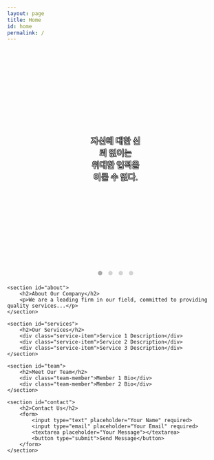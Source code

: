 ```yaml
---
layout: page
title: Home
id: home
permalink: /
---
```


<html lang="en">
<head>
<link href="https://fonts.googleapis.com/css2?family=Roboto:wght@400;700&display=swap" rel="stylesheet"> 
    <meta charset="UTF-8">
    <title>Your Company Name</title>
    <style>
        .slider {
            width: 100%;
            overflow: hidden;
        }
        .slides {
            display: flex;
            transition: transform 0.5s ease;
        }
        .slide {
            min-width: 100%;
            height: 512px;
            background-size: cover;
            background-position: center;
            position: relative; /* 텍스트 위치 조정을 위해 필요 */ 
        }
	    .slide-image { 
	     width: 50%; /* 이미지의 너비를 50%로 설정 */ 
	     height: 100%; /* 슬라이드의 전체 높이 */ 
	     background-size: cover; 
	     background-position: center; 
	     margin: 0 auto; /* 가운데 정렬 */
	      position: absolute; left: 50%; 
	      transform: translateX(-50%); /* 정중앙 정렬 */ 
	    }
	    .fadeInOut { animation: fadeInOut 10s ease-in-out; }
@keyframes fadeInOut {
	 0% { opacity: 0; } 
	25% { opacity: 1; }
	75% { opacity: 1; } 
	100% { opacity: 0; } 
	} 
.slide-text {
    position: absolute;
    top: 50%;
    left: 50%;
    transform: translate(-50%, -50%);
    color: white;
    font-size: 2vw; /* 뷰포트 너비에 따라 변하는 폰트 사이즈 */
    font-family: 'Roboto', sans-serif; /* Roboto 서체 적용 */
    text-align: center;
    text-shadow: -1px -1px 0 #000, 1px -1px 0 #000, -1px 1px 0 #000, 1px 1px 0 #000; /* 텍스트 스트로크 효과 */
}
        .indicators {
            text-align: center;
        }
        .indicator {
            display: inline-block;
            width: 10px;
            height: 10px;
            border-radius: 50%;
            background-color: lightgray;
            margin: 5px;
            cursor: pointer;
        }
        .active {
            background-color: darkgray;
        }
        section {
            margin: 20px;
            padding: 20px;
            background-color: #f5f5f5;
            border-radius: 10px;
        }
        h2 {
            color: #333;
        }
    </style>
</head>
<body>
    <div class="slider">
        <div class="slides">
            <div class="slide">
	            <div class="slide-image" style="background-image: url('/assets/image_main_0.png');">
	            <div class="slide-text"> 자신에 대한 신뢰 없이는<br>위대한 업적을 이룰 수 없다. </div> </div>
            </div>
            <div class="slide">
	            <div class="slide-image" style="background-image: url('/assets/image_main_1.png');">
	            <div class="slide-text">나는 인간이라는 것보다<br>위대한 것을 알지 못한다.</div> </div>
            </div>
            <div class="slide">
	            <div class="slide-image" style="background-image: url('/assets/image_main_2.png');">
	            <div class="slide-text">인간은 자신이<br>이해할 수 있는 것에<br>대해서만 진실을 찾는다.</div> </div>
            </div>
            <div class="slide">
	            <div class="slide-image" style="background-image: url('/assets/image_main_3.png');">
	            <div class="slide-text"> 정신적으로 강한 자만이<br>고독을 즐길 수 있다. </div> </div>
            </div>
        </div>
        <div class="indicators">
            <span class="indicator active"></span>
            <span class="indicator"></span>
            <span class="indicator"></span>
            <span class="indicator"></span>
        </div>
    </div>

    <section id="about">
        <h2>About Our Company</h2>
        <p>We are a leading firm in our field, committed to providing quality services...</p>
    </section>

    <section id="services">
        <h2>Our Services</h2>
        <div class="service-item">Service 1 Description</div>
        <div class="service-item">Service 2 Description</div>
        <div class="service-item">Service 3 Description</div>
    </section>

    <section id="team">
        <h2>Meet Our Team</h2>
        <div class="team-member">Member 1 Bio</div>
        <div class="team-member">Member 2 Bio</div>
    </section>

    <section id="contact">
        <h2>Contact Us</h2>
        <form>
            <input type="text" placeholder="Your Name" required>
            <input type="email" placeholder="Your Email" required>
            <textarea placeholder="Your Message"></textarea>
            <button type="submit">Send Message</button>
        </form>
    </section>


<script>
    let currentSlide = 0;
    const slides = document.querySelectorAll(".slide");
    const indicators = document.querySelectorAll(".indicator");

    function updateSlide() {
        let slideWidth = slides[0].offsetWidth;
        document.querySelector(".slides").style.transform = `translateX(-${currentSlide * slideWidth}px)`;

        // 인디케이터 업데이트
        indicators.forEach(ind => ind.classList.remove("active"));
        indicators[currentSlide].classList.add("active");

        // 텍스트 애니메이션 리셋 및 재시작
        const currentText = slides[currentSlide].querySelector(".slide-text");
        if (currentText) {
            currentText.classList.remove("fadeInOut");
            // 애니메이션을 다시 시작하기 위해 브라우저에 리플로우를 강제함
            void currentText.offsetWidth;
            currentText.classList.add("fadeInOut");
        }
    }

    function nextSlide() {
        currentSlide = (currentSlide + 1) % slides.length;
        updateSlide();
    }

    setInterval(nextSlide, 10000); // 10초마다 슬라이드 변경

    indicators.forEach((indicator, idx) => {
        indicator.addEventListener("click", () => {
            currentSlide = idx;
            updateSlide();
        });
    });

    // 초기 로딩시 첫 슬라이드에 애니메이션 적용
    if (slides.length > 0 && slides[0].querySelector(".slide-text")) {
        slides[0].querySelector(".slide-text").classList.add("fadeInOut");
    }
</script>


</body>
</html>
